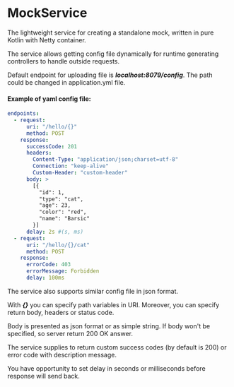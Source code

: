 # MockService

The lightweight service for creating a standalone mock, written in pure Kotlin with Netty container.

The service allows getting config file dynamically for runtime generating controllers to handle outside requests.

Default endpoint for uploading file is ***localhost:8079/config***.
The path could be changed in application.yml file.

#### Example of yaml config file:

```yml
endpoints:
  - request:
      uri: "/hello/{}"
      method: POST
    response:
      successCode: 201
      headers:
        Content-Type: "application/json;charset=utf-8"
        Connection: "keep-alive"
        Custom-Header: "custom-header"
      body: >
        [{
          "id": 1,
          "type": "cat",
          "age": 23,
          "color": "red",
          "name": "Barsic"
        }]
      delay: 2s #(s, ms)
  - request:
      uri: "/hello/{}/cat"
      method: POST
    response:
      errorCode: 403
      errorMessage: Forbidden
      delay: 100ms
```
The service also supports similar config file in json format.

With ***{}*** you can specify path variables in URI. Moreover, you can specify return body, headers or status code.

Body is presented as json format or as simple string.
If body won't be specified, so server return 200 OK answer.

The service supplies to return custom success codes (by default is 200) or error code with description message.

You have opportunity to set delay in seconds or milliseconds before response will send back.
